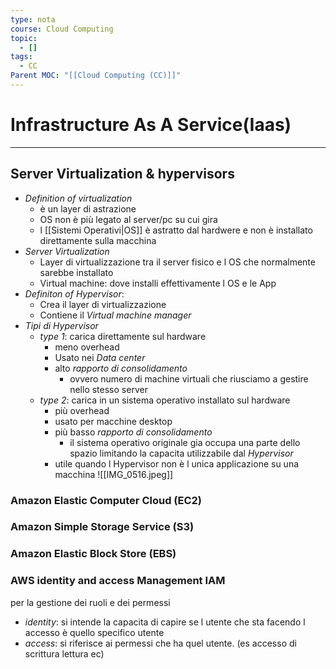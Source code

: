 ```yaml
---
type: nota
course: Cloud Computing
topic:
  - []
tags:
  - CC
Parent MOC: "[[Cloud Computing (CC)]]"
---
```

# Infrastructure As A Service(Iaas)
---

## Server Virtualization & hypervisors

- _Definition of virtualization_
	- è un layer di astrazione 
	- OS non è più legato al server/pc su cui gira
	- l [[Sistemi Operativi|OS]] è astratto dal hardwere e non è installato direttamente sulla macchina
- _Server Virtualization_ 
	- Layer di virtualizzazione tra il server fisico e l OS che normalmente sarebbe installato
	- Virtual machine: dove installi effettivamente l OS e le App
- _Definiton of Hypervisor_:
	- Crea il layer di virtualizzazione 
	- Contiene il _Virtual machine manager_
- _Tipi di Hypervisor_
	- _type 1_: carica direttamente sul hardware
		- meno overhead
		- Usato nei _Data center_
		- alto _rapporto di consolidamento_
			- ovvero numero di machine virtuali che riusciamo a gestire nello stesso server
	- _type 2_: carica in un sistema operativo installato sul hardware
		- più overhead
		- usato per macchine desktop 
		- più basso  _rapporto di consolidamento_
			- il sistema operativo originale gia occupa una parte dello spazio limitando la capacita utilizzabile dal _Hypervisor_
		- utile quando l Hypervisor non è l unica applicazione su una macchina 
 ![[IMG_0516.jpeg]]

### Amazon Elastic Computer Cloud (EC2)


### Amazon Simple Storage Service (S3)


### Amazon Elastic Block Store (EBS)



### AWS identity and access Management IAM
per la gestione dei ruoli e dei permessi 
- _identity_: si intende la capacita di capire se l utente che sta facendo l accesso è quello specifico utente
- _access_: si riferisce ai permessi che ha quel utente. (es accesso di scrittura lettura ec)  

